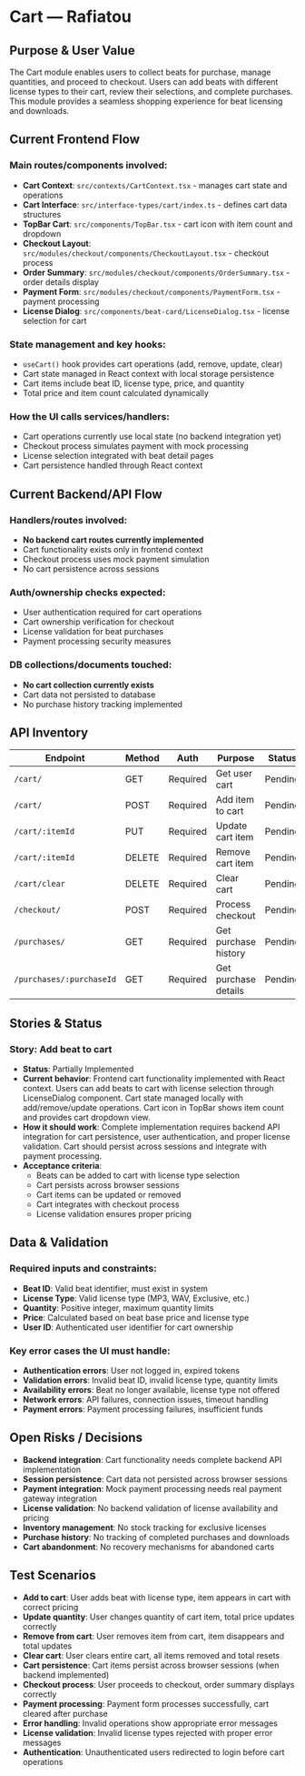 # Cart — Rafiatou

## Purpose & User Value

The Cart module enables users to collect beats for purchase, manage quantities, and proceed to checkout. Users can add beats with different license types to their cart, review their selections, and complete purchases. This module provides a seamless shopping experience for beat licensing and downloads.

## Current Frontend Flow

### Main routes/components involved:
- **Cart Context**: `src/contexts/CartContext.tsx` - manages cart state and operations
- **Cart Interface**: `src/interface-types/cart/index.ts` - defines cart data structures
- **TopBar Cart**: `src/components/TopBar.tsx` - cart icon with item count and dropdown
- **Checkout Layout**: `src/modules/checkout/components/CheckoutLayout.tsx` - checkout process
- **Order Summary**: `src/modules/checkout/components/OrderSummary.tsx` - order details display
- **Payment Form**: `src/modules/checkout/components/PaymentForm.tsx` - payment processing
- **License Dialog**: `src/components/beat-card/LicenseDialog.tsx` - license selection for cart

### State management and key hooks:
- `useCart()` hook provides cart operations (add, remove, update, clear)
- Cart state managed in React context with local storage persistence
- Cart items include beat ID, license type, price, and quantity
- Total price and item count calculated dynamically

### How the UI calls services/handlers:
- Cart operations currently use local state (no backend integration yet)
- Checkout process simulates payment with mock processing
- License selection integrated with beat detail pages
- Cart persistence handled through React context

## Current Backend/API Flow

### Handlers/routes involved:
- **No backend cart routes currently implemented**
- Cart functionality exists only in frontend context
- Checkout process uses mock payment simulation
- No cart persistence across sessions

### Auth/ownership checks expected:
- User authentication required for cart operations
- Cart ownership verification for checkout
- License validation for beat purchases
- Payment processing security measures

### DB collections/documents touched:
- **No cart collection currently exists**
- Cart data not persisted to database
- No purchase history tracking implemented

## API Inventory

| Endpoint | Method | Auth | Purpose | Status | Notes |
|----------|--------|------|---------|--------|-------|
| `/cart/` | GET | Required | Get user cart | Pending | Not implemented |
| `/cart/` | POST | Required | Add item to cart | Pending | Not implemented |
| `/cart/:itemId` | PUT | Required | Update cart item | Pending | Not implemented |
| `/cart/:itemId` | DELETE | Required | Remove cart item | Pending | Not implemented |
| `/cart/clear` | DELETE | Required | Clear cart | Pending | Not implemented |
| `/checkout/` | POST | Required | Process checkout | Pending | Not implemented |
| `/purchases/` | GET | Required | Get purchase history | Pending | Not implemented |
| `/purchases/:purchaseId` | GET | Required | Get purchase details | Pending | Not implemented |

## Stories & Status

### Story: Add beat to cart
- **Status**: Partially Implemented
- **Current behavior**: Frontend cart functionality implemented with React context. Users can add beats to cart with license selection through LicenseDialog component. Cart state managed locally with add/remove/update operations. Cart icon in TopBar shows item count and provides cart dropdown view.
- **How it should work**: Complete implementation requires backend API integration for cart persistence, user authentication, and proper license validation. Cart should persist across sessions and integrate with payment processing.
- **Acceptance criteria**: 
  - Beats can be added to cart with license type selection
  - Cart persists across browser sessions
  - Cart items can be updated or removed
  - Cart integrates with checkout process
  - License validation ensures proper pricing

## Data & Validation

### Required inputs and constraints:
- **Beat ID**: Valid beat identifier, must exist in system
- **License Type**: Valid license type (MP3, WAV, Exclusive, etc.)
- **Quantity**: Positive integer, maximum quantity limits
- **Price**: Calculated based on beat base price and license type
- **User ID**: Authenticated user identifier for cart ownership

### Key error cases the UI must handle:
- **Authentication errors**: User not logged in, expired tokens
- **Validation errors**: Invalid beat ID, invalid license type, quantity limits
- **Availability errors**: Beat no longer available, license type not offered
- **Network errors**: API failures, connection issues, timeout handling
- **Payment errors**: Payment processing failures, insufficient funds

## Open Risks / Decisions

- **Backend integration**: Cart functionality needs complete backend API implementation
- **Session persistence**: Cart data not persisted across browser sessions
- **Payment integration**: Mock payment processing needs real payment gateway integration
- **License validation**: No backend validation of license availability and pricing
- **Inventory management**: No stock tracking for exclusive licenses
- **Purchase history**: No tracking of completed purchases and downloads
- **Cart abandonment**: No recovery mechanisms for abandoned carts

## Test Scenarios

- **Add to cart**: User adds beat with license type, item appears in cart with correct pricing
- **Update quantity**: User changes quantity of cart item, total price updates correctly
- **Remove from cart**: User removes item from cart, item disappears and total updates
- **Clear cart**: User clears entire cart, all items removed and total resets
- **Cart persistence**: Cart items persist across browser sessions (when backend implemented)
- **Checkout process**: User proceeds to checkout, order summary displays correctly
- **Payment processing**: Payment form processes successfully, cart cleared after purchase
- **Error handling**: Invalid operations show appropriate error messages
- **License validation**: Invalid license types rejected with proper error messages
- **Authentication**: Unauthenticated users redirected to login before cart operations
